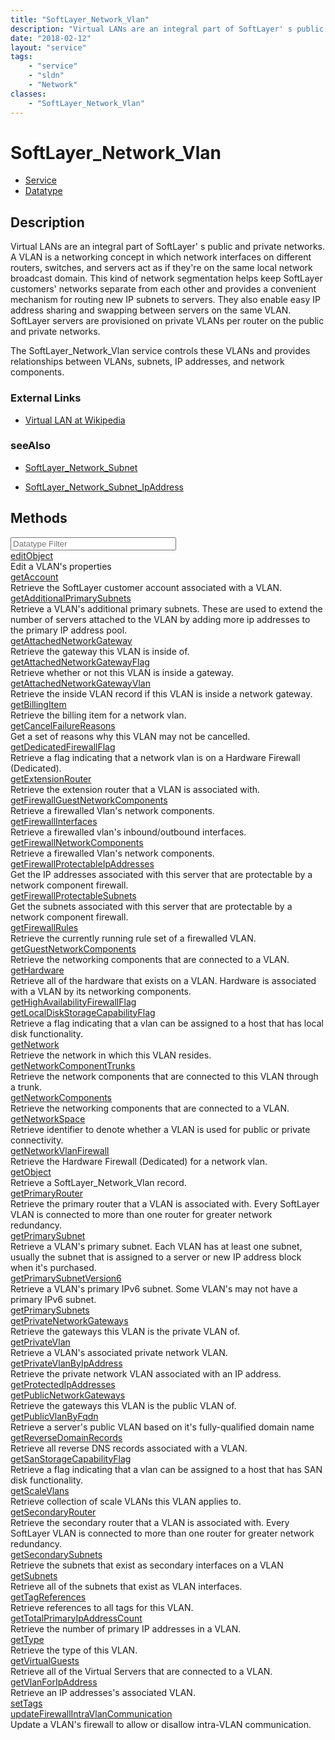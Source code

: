 ```yaml
---
title: "SoftLayer_Network_Vlan"
description: "Virtual LANs are an integral part of SoftLayer' s public and private networks. A VLAN is a networking concept in which n... "
date: "2018-02-12"
layout: "service"
tags:
    - "service"
    - "sldn"
    - "Network"
classes:
    - "SoftLayer_Network_Vlan"
---
```

# SoftLayer_Network_Vlan
<div id='service-datatype'>
    <ul id='sldn-reference-tabs'>
    <li id='service'> <a href='/reference/services/SoftLayer_Network_Vlan' >Service</a></li>    <li id='datatype'> <a href='/reference/datatypes/SoftLayer_Network_Vlan' >Datatype</a></li>
    </ul>
</div>

## Description
Virtual LANs are an integral part of SoftLayer' s public and private networks. A VLAN is a networking concept in which network interfaces on different routers, switches, and servers act as if they're on the same local network broadcast domain. This kind of network segmentation helps keep SoftLayer customers' networks separate from each other and provides a convenient mechanism for routing new IP subnets to servers. They also enable easy IP address sharing and swapping between servers on the same VLAN. SoftLayer servers are provisioned on private VLANs per router on the public and private networks. 

The SoftLayer_Network_Vlan service controls these VLANs and provides relationships between VLANs, subnets, IP addresses, and network components. 

### External Links


* [Virtual LAN at Wikipedia](http://en.wikipedia.org/wiki/Virtual_LAN)




### seeAlso

* [SoftLayer_Network_Subnet](/reference/datatypes/SoftLayer_Network_Subnet )


* [SoftLayer_Network_Subnet_IpAddress](/reference/datatypes/SoftLayer_Network_Subnet_IpAddress )


        
<div id="properties" class="content">
    <h2>Methods</h2>
    <div class="view-filters">
        <div class="clearfix">
            <div class="search-input-box">
                <input placeholder="Datatype Filter" onkeyup="titleSearch(inputId='edit-combine', divId='method-div', elementClass='method-row')" 
                    type="text" id="edit-combine" value="" size="30" maxlength="128" class="form-text">
            </div>
        </div>
    </div>
    <div id="method-div">
            <div class="method-row">
                        <span class='view-field-title'><a href='/reference/services/SoftLayer_Network_Vlan/editObject'> editObject</a> </span>
            <div class='views-field-body'>Edit a VLAN's properties</div>
        </div>
            <div class="method-row">
                        <span class='view-field-title'><a href='/reference/services/SoftLayer_Network_Vlan/getAccount'> getAccount</a> </span>
            <div class='views-field-body'>Retrieve the SoftLayer customer account associated with a VLAN.</div>
        </div>
            <div class="method-row">
                        <span class='view-field-title'><a href='/reference/services/SoftLayer_Network_Vlan/getAdditionalPrimarySubnets'> getAdditionalPrimarySubnets</a> </span>
            <div class='views-field-body'>Retrieve a VLAN's additional primary subnets. These are used to extend the number of servers attached to the VLAN by adding more ip addresses to the primary IP address pool.</div>
        </div>
            <div class="method-row">
                        <span class='view-field-title'><a href='/reference/services/SoftLayer_Network_Vlan/getAttachedNetworkGateway'> getAttachedNetworkGateway</a> </span>
            <div class='views-field-body'>Retrieve the gateway this VLAN is inside of.</div>
        </div>
            <div class="method-row">
                        <span class='view-field-title'><a href='/reference/services/SoftLayer_Network_Vlan/getAttachedNetworkGatewayFlag'> getAttachedNetworkGatewayFlag</a> </span>
            <div class='views-field-body'>Retrieve whether or not this VLAN is inside a gateway.</div>
        </div>
            <div class="method-row">
                        <span class='view-field-title'><a href='/reference/services/SoftLayer_Network_Vlan/getAttachedNetworkGatewayVlan'> getAttachedNetworkGatewayVlan</a> </span>
            <div class='views-field-body'>Retrieve the inside VLAN record if this VLAN is inside a network gateway.</div>
        </div>
            <div class="method-row">
                        <span class='view-field-title'><a href='/reference/services/SoftLayer_Network_Vlan/getBillingItem'> getBillingItem</a> </span>
            <div class='views-field-body'>Retrieve the billing item for a network vlan.</div>
        </div>
            <div class="method-row">
                        <span class='view-field-title'><a href='/reference/services/SoftLayer_Network_Vlan/getCancelFailureReasons'> getCancelFailureReasons</a> </span>
            <div class='views-field-body'>Get a set of reasons why this VLAN may not be cancelled.</div>
        </div>
            <div class="method-row">
                        <span class='view-field-title'><a href='/reference/services/SoftLayer_Network_Vlan/getDedicatedFirewallFlag'> getDedicatedFirewallFlag</a> </span>
            <div class='views-field-body'>Retrieve a flag indicating that a network vlan is on a Hardware Firewall (Dedicated).</div>
        </div>
            <div class="method-row">
                        <span class='view-field-title'><a href='/reference/services/SoftLayer_Network_Vlan/getExtensionRouter'> getExtensionRouter</a> </span>
            <div class='views-field-body'>Retrieve the extension router that a VLAN is associated with.</div>
        </div>
            <div class="method-row">
                        <span class='view-field-title'><a href='/reference/services/SoftLayer_Network_Vlan/getFirewallGuestNetworkComponents'> getFirewallGuestNetworkComponents</a> </span>
            <div class='views-field-body'>Retrieve a firewalled Vlan's network components.</div>
        </div>
            <div class="method-row">
                        <span class='view-field-title'><a href='/reference/services/SoftLayer_Network_Vlan/getFirewallInterfaces'> getFirewallInterfaces</a> </span>
            <div class='views-field-body'>Retrieve a firewalled vlan's inbound/outbound interfaces.</div>
        </div>
            <div class="method-row">
                        <span class='view-field-title'><a href='/reference/services/SoftLayer_Network_Vlan/getFirewallNetworkComponents'> getFirewallNetworkComponents</a> </span>
            <div class='views-field-body'>Retrieve a firewalled Vlan's network components.</div>
        </div>
            <div class="method-row">
                        <span class='view-field-title'><a href='/reference/services/SoftLayer_Network_Vlan/getFirewallProtectableIpAddresses'> getFirewallProtectableIpAddresses</a> </span>
            <div class='views-field-body'>Get the IP addresses associated with this server that are protectable by a network component firewall.</div>
        </div>
            <div class="method-row">
                        <span class='view-field-title'><a href='/reference/services/SoftLayer_Network_Vlan/getFirewallProtectableSubnets'> getFirewallProtectableSubnets</a> </span>
            <div class='views-field-body'>Get the subnets associated with this server that are protectable by a network component firewall.</div>
        </div>
            <div class="method-row">
                        <span class='view-field-title'><a href='/reference/services/SoftLayer_Network_Vlan/getFirewallRules'> getFirewallRules</a> </span>
            <div class='views-field-body'>Retrieve the currently running rule set of a firewalled VLAN.</div>
        </div>
            <div class="method-row">
                        <span class='view-field-title'><a href='/reference/services/SoftLayer_Network_Vlan/getGuestNetworkComponents'> getGuestNetworkComponents</a> </span>
            <div class='views-field-body'>Retrieve the networking components that are connected to a VLAN.</div>
        </div>
            <div class="method-row">
                        <span class='view-field-title'><a href='/reference/services/SoftLayer_Network_Vlan/getHardware'> getHardware</a> </span>
            <div class='views-field-body'>Retrieve all of the hardware that exists on a VLAN. Hardware is associated with a VLAN by its networking components.</div>
        </div>
            <div class="method-row">
                        <span class='view-field-title'><a href='/reference/services/SoftLayer_Network_Vlan/getHighAvailabilityFirewallFlag'> getHighAvailabilityFirewallFlag</a> </span>
            <div class='views-field-body'></div>
        </div>
            <div class="method-row">
                        <span class='view-field-title'><a href='/reference/services/SoftLayer_Network_Vlan/getLocalDiskStorageCapabilityFlag'> getLocalDiskStorageCapabilityFlag</a> </span>
            <div class='views-field-body'>Retrieve a flag indicating that a vlan can be assigned to a host that has local disk functionality.</div>
        </div>
            <div class="method-row">
                        <span class='view-field-title'><a href='/reference/services/SoftLayer_Network_Vlan/getNetwork'> getNetwork</a> </span>
            <div class='views-field-body'>Retrieve the network in which this VLAN resides.</div>
        </div>
            <div class="method-row">
                        <span class='view-field-title'><a href='/reference/services/SoftLayer_Network_Vlan/getNetworkComponentTrunks'> getNetworkComponentTrunks</a> </span>
            <div class='views-field-body'>Retrieve the network components that are connected to this VLAN through a trunk.</div>
        </div>
            <div class="method-row">
                        <span class='view-field-title'><a href='/reference/services/SoftLayer_Network_Vlan/getNetworkComponents'> getNetworkComponents</a> </span>
            <div class='views-field-body'>Retrieve the networking components that are connected to a VLAN.</div>
        </div>
            <div class="method-row">
                        <span class='view-field-title'><a href='/reference/services/SoftLayer_Network_Vlan/getNetworkSpace'> getNetworkSpace</a> </span>
            <div class='views-field-body'>Retrieve identifier to denote whether a VLAN is used for public or private connectivity.</div>
        </div>
            <div class="method-row">
                        <span class='view-field-title'><a href='/reference/services/SoftLayer_Network_Vlan/getNetworkVlanFirewall'> getNetworkVlanFirewall</a> </span>
            <div class='views-field-body'>Retrieve the Hardware Firewall (Dedicated) for a network vlan.</div>
        </div>
            <div class="method-row">
                        <span class='view-field-title'><a href='/reference/services/SoftLayer_Network_Vlan/getObject'> getObject</a> </span>
            <div class='views-field-body'>Retrieve a SoftLayer_Network_Vlan record.</div>
        </div>
            <div class="method-row">
                        <span class='view-field-title'><a href='/reference/services/SoftLayer_Network_Vlan/getPrimaryRouter'> getPrimaryRouter</a> </span>
            <div class='views-field-body'>Retrieve the primary router that a VLAN is associated with. Every SoftLayer VLAN is connected to more than one router for greater network redundancy.</div>
        </div>
            <div class="method-row">
                        <span class='view-field-title'><a href='/reference/services/SoftLayer_Network_Vlan/getPrimarySubnet'> getPrimarySubnet</a> </span>
            <div class='views-field-body'>Retrieve a VLAN's primary subnet. Each VLAN has at least one subnet, usually the subnet that is assigned to a server or new IP address block when it's purchased.</div>
        </div>
            <div class="method-row">
                        <span class='view-field-title'><a href='/reference/services/SoftLayer_Network_Vlan/getPrimarySubnetVersion6'> getPrimarySubnetVersion6</a> </span>
            <div class='views-field-body'>Retrieve a VLAN's primary IPv6 subnet. Some VLAN's may not have a primary IPv6 subnet.</div>
        </div>
            <div class="method-row">
                        <span class='view-field-title'><a href='/reference/services/SoftLayer_Network_Vlan/getPrimarySubnets'> getPrimarySubnets</a> </span>
            <div class='views-field-body'></div>
        </div>
            <div class="method-row">
                        <span class='view-field-title'><a href='/reference/services/SoftLayer_Network_Vlan/getPrivateNetworkGateways'> getPrivateNetworkGateways</a> </span>
            <div class='views-field-body'>Retrieve the gateways this VLAN is the private VLAN of.</div>
        </div>
            <div class="method-row">
                        <span class='view-field-title'><a href='/reference/services/SoftLayer_Network_Vlan/getPrivateVlan'> getPrivateVlan</a> </span>
            <div class='views-field-body'>Retrieve a VLAN's associated private network VLAN.</div>
        </div>
            <div class="method-row">
                        <span class='view-field-title'><a href='/reference/services/SoftLayer_Network_Vlan/getPrivateVlanByIpAddress'> getPrivateVlanByIpAddress</a> </span>
            <div class='views-field-body'>Retrieve the private network VLAN associated with an IP address.</div>
        </div>
            <div class="method-row">
                        <span class='view-field-title'><a href='/reference/services/SoftLayer_Network_Vlan/getProtectedIpAddresses'> getProtectedIpAddresses</a> </span>
            <div class='views-field-body'></div>
        </div>
            <div class="method-row">
                        <span class='view-field-title'><a href='/reference/services/SoftLayer_Network_Vlan/getPublicNetworkGateways'> getPublicNetworkGateways</a> </span>
            <div class='views-field-body'>Retrieve the gateways this VLAN is the public VLAN of.</div>
        </div>
            <div class="method-row">
                        <span class='view-field-title'><a href='/reference/services/SoftLayer_Network_Vlan/getPublicVlanByFqdn'> getPublicVlanByFqdn</a> </span>
            <div class='views-field-body'>Retrieve a server's public VLAN based on it's fully-qualified domain name</div>
        </div>
            <div class="method-row">
                        <span class='view-field-title'><a href='/reference/services/SoftLayer_Network_Vlan/getReverseDomainRecords'> getReverseDomainRecords</a> </span>
            <div class='views-field-body'>Retrieve all reverse DNS records associated with a VLAN.</div>
        </div>
            <div class="method-row">
                        <span class='view-field-title'><a href='/reference/services/SoftLayer_Network_Vlan/getSanStorageCapabilityFlag'> getSanStorageCapabilityFlag</a> </span>
            <div class='views-field-body'>Retrieve a flag indicating that a vlan can be assigned to a host that has SAN disk functionality.</div>
        </div>
            <div class="method-row">
                        <span class='view-field-title'><a href='/reference/services/SoftLayer_Network_Vlan/getScaleVlans'> getScaleVlans</a> </span>
            <div class='views-field-body'>Retrieve collection of scale VLANs this VLAN applies to.</div>
        </div>
            <div class="method-row">
                        <span class='view-field-title'><a href='/reference/services/SoftLayer_Network_Vlan/getSecondaryRouter'> getSecondaryRouter</a> </span>
            <div class='views-field-body'>Retrieve the secondary router that a VLAN is associated with. Every SoftLayer VLAN is connected to more than one router for greater network redundancy.</div>
        </div>
            <div class="method-row">
                        <span class='view-field-title'><a href='/reference/services/SoftLayer_Network_Vlan/getSecondarySubnets'> getSecondarySubnets</a> </span>
            <div class='views-field-body'>Retrieve the subnets that exist as secondary interfaces on a VLAN</div>
        </div>
            <div class="method-row">
                        <span class='view-field-title'><a href='/reference/services/SoftLayer_Network_Vlan/getSubnets'> getSubnets</a> </span>
            <div class='views-field-body'>Retrieve all of the subnets that exist as VLAN interfaces.</div>
        </div>
            <div class="method-row">
                        <span class='view-field-title'><a href='/reference/services/SoftLayer_Network_Vlan/getTagReferences'> getTagReferences</a> </span>
            <div class='views-field-body'>Retrieve references to all tags for this VLAN.</div>
        </div>
            <div class="method-row">
                        <span class='view-field-title'><a href='/reference/services/SoftLayer_Network_Vlan/getTotalPrimaryIpAddressCount'> getTotalPrimaryIpAddressCount</a> </span>
            <div class='views-field-body'>Retrieve the number of primary IP addresses in a VLAN.</div>
        </div>
            <div class="method-row">
                        <span class='view-field-title'><a href='/reference/services/SoftLayer_Network_Vlan/getType'> getType</a> </span>
            <div class='views-field-body'>Retrieve the type of this VLAN.</div>
        </div>
            <div class="method-row">
                        <span class='view-field-title'><a href='/reference/services/SoftLayer_Network_Vlan/getVirtualGuests'> getVirtualGuests</a> </span>
            <div class='views-field-body'>Retrieve all of the Virtual Servers that are connected to a VLAN.</div>
        </div>
            <div class="method-row">
                        <span class='view-field-title'><a href='/reference/services/SoftLayer_Network_Vlan/getVlanForIpAddress'> getVlanForIpAddress</a> </span>
            <div class='views-field-body'>Retrieve an IP addresses's associated VLAN.</div>
        </div>
            <div class="method-row">
                        <span class='view-field-title'><a href='/reference/services/SoftLayer_Network_Vlan/setTags'> setTags</a> </span>
            <div class='views-field-body'></div>
        </div>
            <div class="method-row">
                        <span class='view-field-title'><a href='/reference/services/SoftLayer_Network_Vlan/updateFirewallIntraVlanCommunication'> updateFirewallIntraVlanCommunication</a> </span>
            <div class='views-field-body'>Update a VLAN's firewall to allow or disallow intra-VLAN communication.</div>
        </div>
        </div>
</div>

